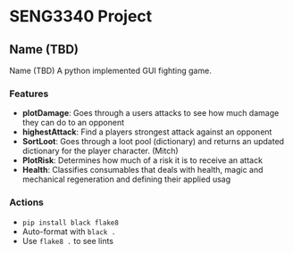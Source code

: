 # SENG3340 Project

## Name (TBD)

Name (TBD)
A python implemented GUI fighting game.


### Features
- **plotDamage**: Goes through a users attacks to see how much damage they can do to an opponent
- **highestAttack**: Find a players strongest attack against an opponent
- **SortLoot**: Goes through a loot pool (dictionary) and returns an updated dictionary for the player character. (Mitch)
- **PlotRisk**: Determines how much of a risk it is to receive an attack
- **Health**: Classifies consumables that deals with health, magic and mechanical regeneration and defining their applied usag

### Actions
- `pip install black flake8`
- Auto-format with `black .`
- Use `flake8 .` to see lints
